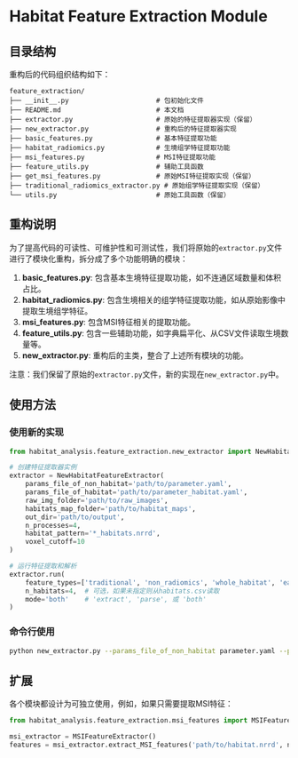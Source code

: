 # Habitat Feature Extraction Module

## 目录结构

重构后的代码组织结构如下：

```
feature_extraction/
├── __init__.py                      # 包初始化文件
├── README.md                        # 本文档
├── extractor.py                     # 原始的特征提取器实现（保留）
├── new_extractor.py                 # 重构后的特征提取器实现
├── basic_features.py                # 基本特征提取功能
├── habitat_radiomics.py             # 生境组学特征提取功能
├── msi_features.py                  # MSI特征提取功能
├── feature_utils.py                 # 辅助工具函数
├── get_msi_features.py              # 原始MSI特征提取实现（保留）
├── traditional_radiomics_extractor.py # 原始组学特征提取实现（保留）
└── utils.py                         # 原始工具函数（保留）
```

## 重构说明

为了提高代码的可读性、可维护性和可测试性，我们将原始的`extractor.py`文件进行了模块化重构，拆分成了多个功能明确的模块：

1. **basic_features.py**: 包含基本生境特征提取功能，如不连通区域数量和体积占比。
2. **habitat_radiomics.py**: 包含生境相关的组学特征提取功能，如从原始影像中提取生境组学特征。
3. **msi_features.py**: 包含MSI特征相关的提取功能。
4. **feature_utils.py**: 包含一些辅助功能，如字典扁平化、从CSV文件读取生境数量等。
5. **new_extractor.py**: 重构后的主类，整合了上述所有模块的功能。

注意：我们保留了原始的`extractor.py`文件，新的实现在`new_extractor.py`中。

## 使用方法

### 使用新的实现

```python
from habitat_analysis.feature_extraction.new_extractor import NewHabitatFeatureExtractor

# 创建特征提取器实例
extractor = NewHabitatFeatureExtractor(
    params_file_of_non_habitat='path/to/parameter.yaml',
    params_file_of_habitat='path/to/parameter_habitat.yaml',
    raw_img_folder='path/to/raw_images',
    habitats_map_folder='path/to/habitat_maps',
    out_dir='path/to/output',
    n_processes=4,
    habitat_pattern='*_habitats.nrrd',
    voxel_cutoff=10
)

# 运行特征提取和解析
extractor.run(
    feature_types=['traditional', 'non_radiomics', 'whole_habitat', 'each_habitat', 'msi'],
    n_habitats=4,  # 可选，如果未指定则从habitats.csv读取
    mode='both'    # 'extract', 'parse', 或 'both'
)
```

### 命令行使用

```bash
python new_extractor.py --params_file_of_non_habitat parameter.yaml --params_file_of_habitat parameter_habitat.yaml --raw_img_folder G:\raw_images --habitats_map_folder F:\habitat_maps --out_dir F:\output --n_processes 10 --habitat_pattern *_habitats.nrrd --feature_types traditional non_radiomics whole_habitat each_habitat msi --mode both
```

## 扩展

各个模块都设计为可独立使用，例如，如果只需要提取MSI特征：

```python
from habitat_analysis.feature_extraction.msi_features import MSIFeatureExtractor

msi_extractor = MSIFeatureExtractor()
features = msi_extractor.extract_MSI_features('path/to/habitat.nrrd', n_habitats=4, subj='subject_id')
``` 